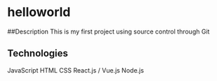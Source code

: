 # helloworld

##Description
This is my first project using source control through Git

## Technologies
JavaScript
HTML
CSS
React.js / Vue.js
Node.js